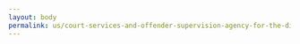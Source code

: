 ```yaml
---
layout: body
permalink: us/court-services-and-offender-supervision-agency-for-the-district-of-columbia/
---
```


